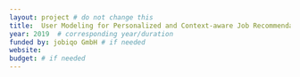 ```yaml
---
layout: project # do not change this
title: 	User Modeling for Personalized and Context-aware Job Recommendation Systms (concept study), funded by jobiqo GmbH # title of the project
year: 2019	# corresponding year/duration
funded by: jobiqo GmbH # if needed
website: 
budget: # if needed
---
```

